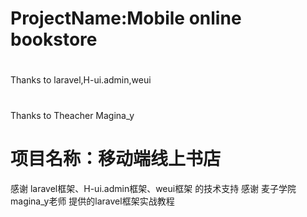 ﻿# ProjectName:Mobile online bookstore
#
 Thanks to laravel,H-ui.admin,weui
#
 Thanks to Theacher Magina_y

#
# 项目名称：移动端线上书店
 感谢 laravel框架、H-ui.admin框架、weui框架 的技术支持
 感谢 麦子学院magina_y老师 提供的laravel框架实战教程